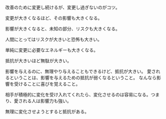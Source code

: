 改善のために変更し続けるが、変更し過ぎないのがコツ。

変更が大きくなるほど、その影響も大きくなる。

影響が大きくなると、未知の部分、リスクも大きくなる。

人間にとってはリスクが大きいと恐怖も大きい。

単純に変更に必要なエネルギーも大きくなる。

抵抗が大きいほど無駄が大きい。

影響を与えるのに、無理やり与えることもできるけど、抵抗が大きい。
愛されるということは、影響を与えるための抵抗が弱くなるということ。
なんなら影響を受けることに喜びを覚えること。

相手が積極的に変化を受け入れてくれたら、変化させるのは容易になる。つまり、愛される人は影響力も強い。

無理に変化させようとすると抵抗がある。
